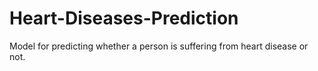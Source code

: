 # Heart-Diseases-Prediction
Model for predicting whether a person is suffering from heart disease or not.
